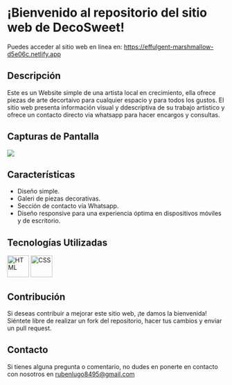 <h1>¡Bienvenido al repositorio del sitio web de DecoSweet!</h1>

Puedes acceder al sitio web en línea en: https://effulgent-marshmallow-d5e06c.netlify.app
## Descripción

Este es un Website simple de una artista local en crecimiento, ella ofrece piezas de arte decortaivo para cualquier espacio y para todos los gustos. El sitio web presenta información visual y ddescriptiva de su trabajo artistico y ofrece un contacto directo via whatsapp para hacer encargos y consultas.

## Capturas de Pantalla

<img src="https://raw.githubusercontent.com/ruben-lugo1/DecoSweet-Website/main/Frame%201.jpg">

## Características

- Diseño simple.
- Galeri de piezas decorativas.
- Sección de contacto vía Whatsapp.
- Diseño responsive para una experiencia óptima en dispositivos móviles y de escritorio.

## Tecnologías Utilizadas

<div aline="left">
<div>
<img src="https://img.icons8.com/color/1x/html-5.png" title="HTML" alt="HTML" width="50" height="50"/>
<img src="https://img.icons8.com/color/1x/css3.png" title="CSS" alt="CSS" width="50" height="50"/>
</div>

## Contribución

Si deseas contribuir a mejorar este sitio web, ¡te damos la bienvenida! Siéntete libre de realizar un fork del repositorio, hacer tus cambios y enviar un pull request.

## Contacto

Si tienes alguna pregunta o comentario, no dudes en ponerte en contacto con nosotros en rubenlugo8495@gmail.com
